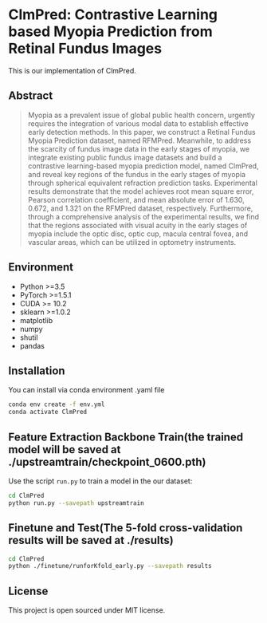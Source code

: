 # ClmPred: Contrastive Learning based Myopia Prediction from Retinal Fundus Images
This is our implementation of ClmPred.

## Abstract

> Myopia as a prevalent issue of global public health concern, urgently requires the integration of various modal data to establish effective early detection methods. In this paper, we construct a Retinal Fundus Myopia Prediction dataset, named RFMPred. Meanwhile, to address the scarcity of fundus image data in the early stages of myopia, we integrate existing public fundus image datasets and build a contrastive learning-based myopia prediction model, named ClmPred, and reveal key regions of the fundus in the early stages of myopia through spherical equivalent refraction prediction tasks. Experimental results demonstrate that the model achieves root mean square error, Pearson correlation coefficient, and mean absolute error of 1.630, 0.672, and 1.321 on the RFMPred dataset, respectively. Furthermore, through a comprehensive analysis of the experimental results, we find that the regions associated with visual acuity in the early stages of myopia include the optic disc, optic cup, macula central fovea, and vascular areas, which can be utilized in optometry instruments.

## Environment
* Python >=3.5
* PyTorch >=1.5.1
* CUDA >= 10.2
* sklearn >=1.0.2
* matplotlib
* numpy
* shutil
* pandas

## Installation

You can install via conda environment .yaml file

```bash
conda env create -f env.yml
conda activate ClmPred
```


## Feature Extraction Backbone Train(the trained model will be saved at ./upstreamtrain/checkpoint_0600.pth)
Use the script `run.py` to train a model in the our dataset:
``` bash
cd ClmPred
python run.py --savepath upstreamtrain


```
## Finetune and Test(The 5-fold cross-validation results will be saved at ./results)
``` bash
cd ClmPred   
python ./finetune/runforKfold_early.py --savepath results
```


## License

This project is open sourced under MIT license.
